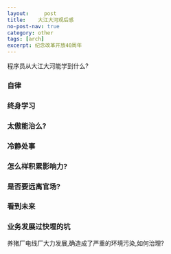 ```yaml
---
layout:     post
title:    大江大河观后感
no-post-nav: true
category: other
tags: [arch]
excerpt: 纪念改革开放40周年
---
```


程序员从大江大河能学到什么?

### 自律


### 终身学习


### 太傲能治么?


### 冷静处事


### 怎么样积累影响力?


### 是否要远离官场?


### 看到未来


### 业务发展过快埋的坑
养猪厂电线厂大力发展,确造成了严重的环境污染,如何治理?
